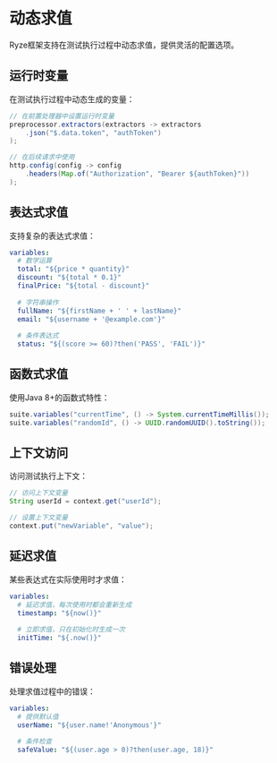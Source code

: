 # 动态求值

Ryze框架支持在测试执行过程中动态求值，提供灵活的配置选项。

## 运行时变量

在测试执行过程中动态生成的变量：

```java
// 在前置处理器中设置运行时变量
preprocessor.extractors(extractors -> extractors
    .json("$.data.token", "authToken")
);

// 在后续请求中使用
http.config(config -> config
    .headers(Map.of("Authorization", "Bearer ${authToken}"))
);
```

## 表达式求值

支持复杂的表达式求值：

```yaml
variables:
  # 数学运算
  total: "${price * quantity}"
  discount: "${total * 0.1}"
  finalPrice: "${total - discount}"
  
  # 字符串操作
  fullName: "${firstName + ' ' + lastName}"
  email: "${username + '@example.com'}"
  
  # 条件表达式
  status: "${(score >= 60)?then('PASS', 'FAIL')}"
```

## 函数式求值

使用Java 8+的函数式特性：

```java
suite.variables("currentTime", () -> System.currentTimeMillis());
suite.variables("randomId", () -> UUID.randomUUID().toString());
```

## 上下文访问

访问测试执行上下文：

```java
// 访问上下文变量
String userId = context.get("userId");

// 设置上下文变量
context.put("newVariable", "value");
```

## 延迟求值

某些表达式在实际使用时才求值：

```yaml
variables:
  # 延迟求值，每次使用时都会重新生成
  timestamp: "${now()}"
  
  # 立即求值，只在初始化时生成一次
  initTime: "${.now()}"
```

## 错误处理

处理求值过程中的错误：

```yaml
variables:
  # 提供默认值
  userName: "${user.name!'Anonymous'}"
  
  # 条件检查
  safeValue: "${(user.age > 0)?then(user.age, 18)}"
```